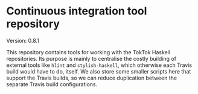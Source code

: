# Continuous integration tool repository

Version: 0.8.1

This repository contains tools for working with the TokTok Haskell
repositories. Its purpose is mainly to centralise the costly building of
external tools like `hlint` and `stylish-haskell`, which otherwise each Travis
build would have to do, itself. We also store some smaller scripts here that
support the Travis builds, so we can reduce duplication between the separate
Travis build configurations.
